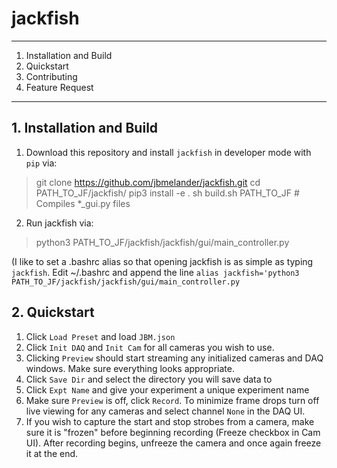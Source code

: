 # jackfish

----
1. Installation and Build
2. Quickstart
3. Contributing
4. Feature Request
---


## 1. Installation and Build
1. Download this repository and install `jackfish` in developer mode with `pip` via:

> git clone https://github.com/jbmelander/jackfish.git
> cd PATH_TO_JF/jackfish/
> pip3 install -e .
> sh build.sh PATH_TO_JF # Compiles *_gui.py files

2. Run jackfish via:
> python3 PATH_TO_JF/jackfish/jackfish/gui/main_controller.py

(I like to set a .bashrc alias so that opening jackfish is as simple as typing `jackfish`. Edit ~/.bashrc and append the line `alias jackfish='python3 PATH_TO_JF/jackfish/jackfish/gui/main_controller.py`

## 2. Quickstart
1. Click `Load Preset` and load `JBM.json`
2. Click `Init DAQ` and `Init Cam` for all cameras you wish to use.
3. Clicking `Preview` should start streaming any initialized cameras and DAQ windows. Make sure everything looks appropriate. 
4. Click `Save Dir` and select the directory you will save data to
5. Click `Expt Name` and give your experiment a unique experiment name
6. Make sure `Preview` is off, click `Record`. To minimize frame drops turn off live viewing for any cameras and select channel `None` in the DAQ UI.
7. If you wish to capture the start and stop strobes from a camera, make sure it is "frozen" before beginning recording (Freeze checkbox in Cam UI). After recording begins, unfreeze the camera and once again freeze it at the end.






